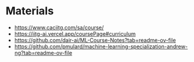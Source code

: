 # Materials
- https://www.caciitg.com/sa/course/
- https://iitg-ai.vercel.app/coursePage#curriculum
- https://github.com/dair-ai/ML-Course-Notes?tab=readme-ov-file
- https://github.com/pmulard/machine-learning-specialization-andrew-ng?tab=readme-ov-file